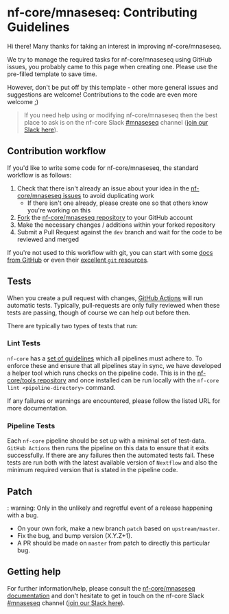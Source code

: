 # nf-core/mnaseseq: Contributing Guidelines

Hi there!
Many thanks for taking an interest in improving nf-core/mnaseseq.

We try to manage the required tasks for nf-core/mnaseseq using GitHub issues, you probably came to this page when creating one.
Please use the pre-filled template to save time.

However, don't be put off by this template - other more general issues and suggestions are welcome!
Contributions to the code are even more welcome ;)

> If you need help using or modifying nf-core/mnaseseq then the best place to ask is on the nf-core Slack [#mnaseseq](https://nfcore.slack.com/channels/mnaseseq) channel ([join our Slack here](https://nf-co.re/join/slack)).

## Contribution workflow

If you'd like to write some code for nf-core/mnaseseq, the standard workflow is as follows:

1. Check that there isn't already an issue about your idea in the [nf-core/mnaseseq issues](https://github.com/nf-core/mnaseseq/issues) to avoid duplicating work
    * If there isn't one already, please create one so that others know you're working on this
2. [Fork](https://help.github.com/en/github/getting-started-with-github/fork-a-repo) the [nf-core/mnaseseq repository](https://github.com/nf-core/mnaseseq) to your GitHub account
3. Make the necessary changes / additions within your forked repository
4. Submit a Pull Request against the `dev` branch and wait for the code to be reviewed and merged

If you're not used to this workflow with git, you can start with some [docs from GitHub](https://help.github.com/en/github/collaborating-with-issues-and-pull-requests) or even their [excellent `git` resources](https://try.github.io/).

## Tests

When you create a pull request with changes, [GitHub Actions](https://github.com/features/actions) will run automatic tests.
Typically, pull-requests are only fully reviewed when these tests are passing, though of course we can help out before then.

There are typically two types of tests that run:

### Lint Tests

`nf-core` has a [set of guidelines](https://nf-co.re/developers/guidelines) which all pipelines must adhere to.
To enforce these and ensure that all pipelines stay in sync, we have developed a helper tool which runs checks on the pipeline code. This is in the [nf-core/tools repository](https://github.com/nf-core/tools) and once installed can be run locally with the `nf-core lint <pipeline-directory>` command.

If any failures or warnings are encountered, please follow the listed URL for more documentation.

### Pipeline Tests

Each `nf-core` pipeline should be set up with a minimal set of test-data.
`GitHub Actions` then runs the pipeline on this data to ensure that it exits successfully.
If there are any failures then the automated tests fail.
These tests are run both with the latest available version of `Nextflow` and also the minimum required version that is stated in the pipeline code.

## Patch

: warning: Only in the unlikely and regretful event of a release happening with a bug.

* On your own fork, make a new branch `patch` based on `upstream/master`.
* Fix the bug, and bump version (X.Y.Z+1).
* A PR should be made on `master` from patch to directly this particular bug.

## Getting help

For further information/help, please consult the [nf-core/mnaseseq documentation](https://nf-co.re/nf-core/mnaseseq/docs) and don't hesitate to get in touch on the nf-core Slack [#mnaseseq](https://nfcore.slack.com/channels/mnaseseq) channel ([join our Slack here](https://nf-co.re/join/slack)).
